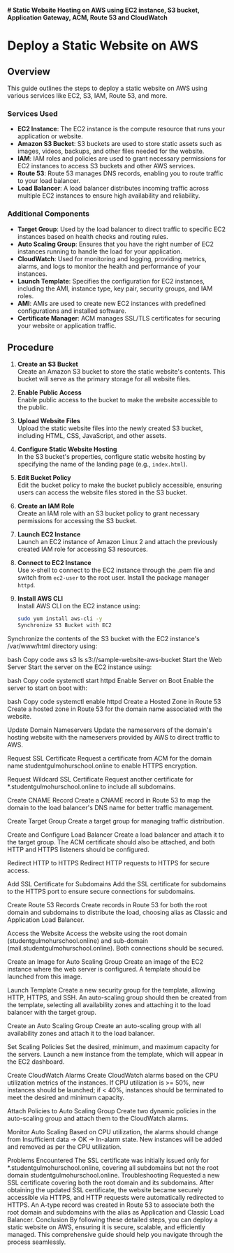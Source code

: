 **# Static Website Hosting on AWS using EC2 instance, S3 bucket, Application Gateway, ACM, Route 53 and CloudWatch**
# Deploy a Static Website on AWS

## Overview

This guide outlines the steps to deploy a static website on AWS using various services like EC2, S3, IAM, Route 53, and more.

### Services Used

- **EC2 Instance**: The EC2 instance is the compute resource that runs your application or website.
- **Amazon S3 Bucket**: S3 buckets are used to store static assets such as images, videos, backups, and other files needed for the website.
- **IAM**: IAM roles and policies are used to grant necessary permissions for EC2 instances to access S3 buckets and other AWS services.
- **Route 53**: Route 53 manages DNS records, enabling you to route traffic to your load balancer.
- **Load Balancer**: A load balancer distributes incoming traffic across multiple EC2 instances to ensure high availability and reliability.

### Additional Components

- **Target Group**: Used by the load balancer to direct traffic to specific EC2 instances based on health checks and routing rules.
- **Auto Scaling Group**: Ensures that you have the right number of EC2 instances running to handle the load for your application.
- **CloudWatch**: Used for monitoring and logging, providing metrics, alarms, and logs to monitor the health and performance of your instances.
- **Launch Template**: Specifies the configuration for EC2 instances, including the AMI, instance type, key pair, security groups, and IAM roles.
- **AMI**: AMIs are used to create new EC2 instances with predefined configurations and installed software.
- **Certificate Manager**: ACM manages SSL/TLS certificates for securing your website or application traffic.

## Procedure

1. **Create an S3 Bucket**  
   Create an Amazon S3 bucket to store the static website's contents. This bucket will serve as the primary storage for all website files.

2. **Enable Public Access**  
   Enable public access to the bucket to make the website accessible to the public.

3. **Upload Website Files**  
   Upload the static website files into the newly created S3 bucket, including HTML, CSS, JavaScript, and other assets.

4. **Configure Static Website Hosting**  
   In the S3 bucket's properties, configure static website hosting by specifying the name of the landing page (e.g., `index.html`).

5. **Edit Bucket Policy**  
   Edit the bucket policy to make the bucket publicly accessible, ensuring users can access the website files stored in the S3 bucket.

6. **Create an IAM Role**  
   Create an IAM role with an S3 bucket policy to grant necessary permissions for accessing the S3 bucket.

7. **Launch EC2 Instance**  
   Launch an EC2 instance of Amazon Linux 2 and attach the previously created IAM role for accessing S3 resources.

8. **Connect to EC2 Instance**  
   Use x-shell to connect to the EC2 instance through the .pem file and switch from `ec2-user` to the root user. Install the package manager `httpd`.

9. **Install AWS CLI**  
   Install AWS CLI on the EC2 instance using:  
   ```bash
   sudo yum install aws-cli -y
   Synchronize S3 Bucket with EC2
Synchronize the contents of the S3 bucket with the EC2 instance's /var/www/html directory using:

bash
Copy code
aws s3 ls s3://sample-website-aws-bucket
Start the Web Server
Start the server on the EC2 instance using:

bash
Copy code
systemctl start httpd
Enable Server on Boot
Enable the server to start on boot with:

bash
Copy code
systemctl enable httpd
Create a Hosted Zone in Route 53
Create a hosted zone in Route 53 for the domain name associated with the website.

Update Domain Nameservers
Update the nameservers of the domain's hosting website with the nameservers provided by AWS to direct traffic to AWS.

Request SSL Certificate
Request a certificate from ACM for the domain name studentgulmohurschool.online to enable HTTPS encryption.

Request Wildcard SSL Certificate
Request another certificate for *.studentgulmohurschool.online to include all subdomains.

Create CNAME Record
Create a CNAME record in Route 53 to map the domain to the load balancer's DNS name for better traffic management.

Create Target Group
Create a target group for managing traffic distribution.

Create and Configure Load Balancer
Create a load balancer and attach it to the target group. The ACM certificate should also be attached, and both HTTP and HTTPS listeners should be configured.

Redirect HTTP to HTTPS
Redirect HTTP requests to HTTPS for secure access.

Add SSL Certificate for Subdomains
Add the SSL certificate for subdomains to the HTTPS port to ensure secure connections for subdomains.

Create Route 53 Records
Create records in Route 53 for both the root domain and subdomains to distribute the load, choosing alias as Classic and Application Load Balancer.

Access the Website
Access the website using the root domain (studentgulmohurschool.online) and sub-domain (mail.studentgulmohurschool.online). Both connections should be secured.

Create an Image for Auto Scaling Group
Create an image of the EC2 instance where the web server is configured. A template should be launched from this image.

Launch Template
Create a new security group for the template, allowing HTTP, HTTPS, and SSH. An auto-scaling group should then be created from the template, selecting all availability zones and attaching it to the load balancer with the target group.

Create an Auto Scaling Group
Create an auto-scaling group with all availability zones and attach it to the load balancer.

Set Scaling Policies
Set the desired, minimum, and maximum capacity for the servers. Launch a new instance from the template, which will appear in the EC2 dashboard.

Create CloudWatch Alarms
Create CloudWatch alarms based on the CPU utilization metrics of the instances. If CPU utilization is >= 50%, new instances should be launched; if < 40%, instances should be terminated to meet the desired and minimum capacity.

Attach Policies to Auto Scaling Group
Create two dynamic policies in the auto-scaling group and attach them to the CloudWatch alarms.

Monitor Auto Scaling
Based on CPU utilization, the alarms should change from Insufficient data → OK → In-alarm state. New instances will be added and removed as per the CPU utilization.

Problems Encountered
The SSL certificate was initially issued only for *.studentgulmohurschool.online, covering all subdomains but not the root domain studentgulmohurschool.online.
Troubleshooting
Requested a new SSL certificate covering both the root domain and its subdomains. After obtaining the updated SSL certificate, the website became securely accessible via HTTPS, and HTTP requests were automatically redirected to HTTPS. An A-type record was created in Route 53 to associate both the root domain and subdomains with the alias as Application and Classic Load Balancer.
Conclusion
By following these detailed steps, you can deploy a static website on AWS, ensuring it is secure, scalable, and efficiently managed. This comprehensive guide should help you navigate through the process seamlessly.


